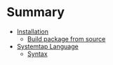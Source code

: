 # Summary

* [Installation](Installation.md)
  * [Build package from source](Installation_build_ubuntu.md)
* [Systemtap Language](language/language.md)
  * [Syntax](language/syntax.md)

